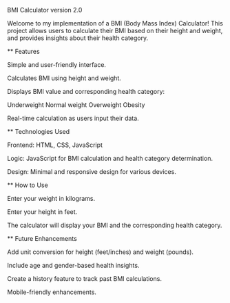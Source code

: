  BMI Calculator version 2.0

Welcome to my implementation of a BMI (Body Mass Index) Calculator! 
This project allows users to calculate their BMI based on their height and weight, and provides insights about their health category.

** Features

Simple and user-friendly interface.

Calculates BMI using height and weight.

Displays BMI value and corresponding health category:

Underweight
 Normal weight
  Overweight
    Obesity

Real-time calculation as users input their data.

** Technologies Used

Frontend: HTML, CSS, JavaScript

Logic: JavaScript for BMI calculation and health category determination.

Design: Minimal and responsive design for various devices.

** How to Use

Enter your weight in kilograms.

Enter your height in feet.

The calculator will display your BMI and the corresponding health category.

** Future Enhancements

Add unit conversion for height (feet/inches) and weight (pounds).

Include age and gender-based health insights.

Create a history feature to track past BMI calculations.

Mobile-friendly enhancements.

